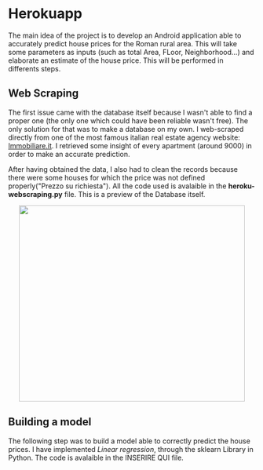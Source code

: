 # Herokuapp

The main idea of the project is to develop an Android application able to accurately predict house prices for the Roman rural area. This will take some parameters as inputs (such as total Area, FLoor, Neighborhood...) and elaborate an estimate of the house price. This will be performed in differents steps. 

## Web Scraping

The first issue came with the database itself because I wasn't able to find a proper one (the only one which could have been reliable wasn't free). The only solution for that was to make a database on my own. I web-scraped directly from one of the most famous italian real estate agency website: [Immobiliare.it](https://www.immobiliare.it/). I retrieved some insight of every apartment (around 9000) in order to make an accurate prediction.

After having obtained the data, I also had to clean the records because there were some houses for which the price was not defined properly("Prezzo su richiesta"). All the code used is avalaible in the **heroku-webscraping.py** file. This is a preview of the Database itself.

<p align="center">
  <img width="460" height="400" src="https://i.ibb.co/cNBKGQX/Cattura.png">
</p>

## Building a model 

The following step was to build a model able to correctly predict the house prices. I have implemented *Linear regression*, through the sklearn Library in Python. The code is avalaible in the INSERIRE QUI file. 
